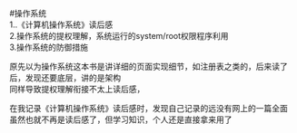 #操作系统  
1..《计算机操作系统》读后感  
2.操作系统的提权理解，系统运行的system/root权限程序利用  
3.操作系统的防御措施  
  
原先以为操作系统这本书是讲详细的页面实现细节，如注册表之类的，后来读了后，发现还要底层，讲的是架构  
同样导致提权理解衔接不太上读后感，  
  
在我记录《计算机操作系统》读后感时，发现自己记录的远没有网上的一篇全面  
虽然也就不再是读后感了，但学习知识，个人还是直接拿来用了  
  
  

